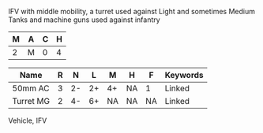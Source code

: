 IFV with middle mobility, a turret used against Light and sometimes Medium Tanks and machine guns used against infantry 

| M   | A   | C   | H   |
| --- | --- | --- | --- |
| 2   | M   | 0   | 4   |

| Name      | R   | N   | L   | M   | H   | F   | Keywords |
| --------- | --- | --- | --- | --- | --- | --- | -------- |
| 50mm AC   | 3   | 2-  | 2+  | 4+  | NA  | 1   | Linked   |
| Turret MG | 2   | 4-  | 6+  | NA  | NA  | NA  | Linked   |
Vehicle, IFV